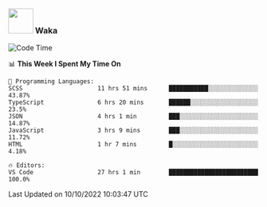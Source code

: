 ### <img src="https://media.giphy.com/media/VgCDAzcKvsR6OM0uWg/giphy.gif" width="50"> Waka

  <!--START_SECTION:waka-->
![Code Time](http://img.shields.io/badge/Code%20Time-923%20hrs%2010%20mins-blue)

📊 **This Week I Spent My Time On** 

```text
💬 Programming Languages: 
SCSS                     11 hrs 51 mins      ███████████░░░░░░░░░░░░░░   43.87% 
TypeScript               6 hrs 20 mins       ██████░░░░░░░░░░░░░░░░░░░   23.5% 
JSON                     4 hrs 1 min         ███░░░░░░░░░░░░░░░░░░░░░░   14.87% 
JavaScript               3 hrs 9 mins        ███░░░░░░░░░░░░░░░░░░░░░░   11.72% 
HTML                     1 hr 7 mins         █░░░░░░░░░░░░░░░░░░░░░░░░   4.18%

🔥 Editors: 
VS Code                  27 hrs 1 min        █████████████████████████   100.0%

```


 Last Updated on 10/10/2022 10:03:47 UTC
<!--END_SECTION:waka-->
